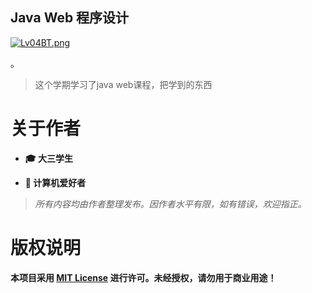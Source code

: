 <!-- 加上hidden-autonumber标签后，这个页面不会自动编号 -->

<span id="hidden-autonumber"></span>

<!-- article-title样式为标题居中 -->
<h2 class="article-title">Java Web 程序设计</h2>



[![Lv04BT.png](https://s1.ax1x.com/2022/04/29/Lv04BT.png)](https://imgtu.com/i/Lv04BT)





。

> 这个学期学习了java web课程，把学到的东西

<!-- article-title样式为标题居中 -->
<h1 class="article-title">关于作者</h1>

- **🎓 大三学生**

- **📡 计算机爱好者**

  

> _所有内容均由作者整理发布。因作者水平有限，如有错误，欢迎指正。_

<!-- article-title样式为标题居中 -->
<h1 class="article-title">版权说明</h1>

**本项目采用 [MIT License](https://opensource.org/licenses/MIT) 进行许可。未经授权，请勿用于商业用途！**
